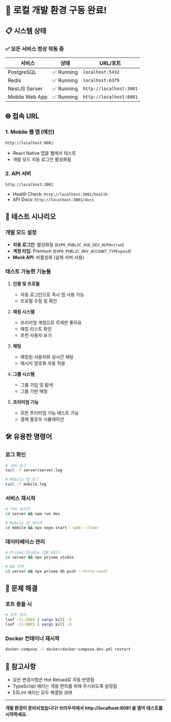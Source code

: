 # 🚀 로컬 개발 환경 구동 완료!

## 📋 시스템 상태

### ✅ 모든 서비스 정상 작동 중

| 서비스 | 상태 | URL/포트 |
|--------|------|---------|
| PostgreSQL | ✅ Running | `localhost:5432` |
| Redis | ✅ Running | `localhost:6379` |
| NestJS Server | ✅ Running | `http://localhost:3001` |
| Mobile Web App | ✅ Running | `http://localhost:8081` |

## 🌐 접속 URL

### 1. **Mobile 웹 앱 (메인)**
```
http://localhost:8081
```
- React Native 앱을 웹에서 테스트
- 개발 모드 자동 로그인 활성화됨

### 2. **API 서버**
```
http://localhost:3001
```
- Health Check: `http://localhost:3001/health`
- API Docs: `http://localhost:3001/docs`

## 🧪 테스트 시나리오

### 개발 모드 설정
- **자동 로그인**: 활성화됨 (`EXPO_PUBLIC_USE_DEV_AUTH=true`)
- **계정 타입**: Premium (`EXPO_PUBLIC_DEV_ACCOUNT_TYPE=paid`)
- **Mock API**: 비활성화 (실제 서버 사용)

### 테스트 가능한 기능들

1. **인증 및 프로필**
   - 자동 로그인으로 즉시 앱 사용 가능
   - 프로필 수정 및 확인

2. **매칭 시스템**
   - 프리미엄 계정으로 무제한 좋아요
   - 매칭 리스트 확인
   - 추천 사용자 보기

3. **채팅**
   - 매칭된 사용자와 실시간 채팅
   - 메시지 암호화 자동 적용

4. **그룹 시스템**
   - 그룹 가입 및 탐색
   - 그룹 기반 매칭

5. **프리미엄 기능**
   - 모든 프리미엄 기능 테스트 가능
   - 결제 플로우 시뮬레이션

## 🛠 유용한 명령어

### 로그 확인
```bash
# 서버 로그
tail -f server/server.log

# Mobile 앱 로그
tail -f mobile.log
```

### 서비스 재시작
```bash
# 서버 재시작
cd server && npm run dev

# Mobile 앱 재시작
cd mobile && npx expo start --web --clear
```

### 데이터베이스 관리
```bash
# Prisma Studio (DB GUI)
cd server && npx prisma studio

# DB 리셋
cd server && npx prisma db push --force-reset
```

## 🐛 문제 해결

### 포트 충돌 시
```bash
# 포트 정리
lsof -ti:3001 | xargs kill -9
lsof -ti:8081 | xargs kill -9
```

### Docker 컨테이너 재시작
```bash
docker-compose -f docker/docker-compose.dev.yml restart
```

## 📝 참고사항

- 모든 변경사항은 Hot Reload로 자동 반영됨
- TypeScript 에러는 개발 편의를 위해 무시되도록 설정됨
- ESLint 에러는 모두 해결된 상태

---

**개발 환경이 준비되었습니다! 브라우저에서 http://localhost:8081 을 열어 테스트를 시작하세요.**